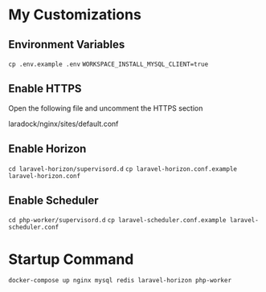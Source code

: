 # My Customizations

## Environment Variables

`cp .env.example .env`
`WORKSPACE_INSTALL_MYSQL_CLIENT=true`

## Enable HTTPS

Open the following file and uncomment the HTTPS section

laradock/nginx/sites/default.conf

## Enable Horizon

`cd laravel-horizon/supervisord.d`
`cp laravel-horizon.conf.example laravel-horizon.conf`

## Enable Scheduler

`cd php-worker/supervisord.d`
`cp laravel-scheduler.conf.example laravel-scheduler.conf`

# Startup Command

`docker-compose up nginx mysql redis laravel-horizon php-worker`
